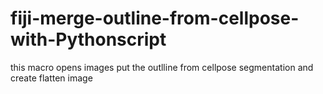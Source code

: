 # fiji-merge-outline-from-cellpose-with-Pythonscript
this macro opens  images put the outlline from cellpose segmentation and create flatten image
